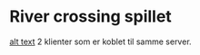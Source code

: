 # River crossing spillet

[alt text](https://i.gyazo.com/cd7066d9f10e0443f774723437c44a11.gif "Bilde av 2 klienter koblet til samme server")
2 klienter som er koblet til samme server.
